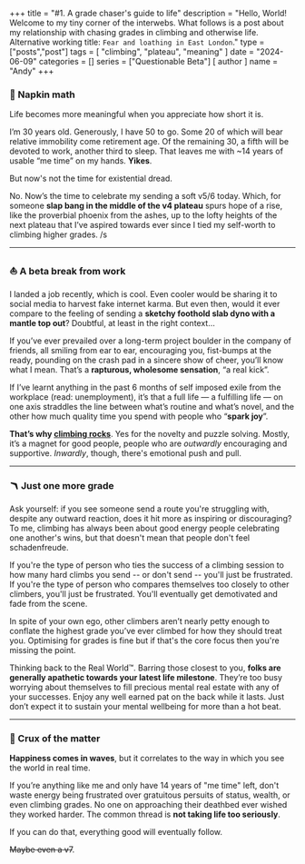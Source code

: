 +++
title = "#1. A grade chaser's guide to life"
description = "Hello, World! Welcome to my tiny corner of the interwebs. What follows is a post about my relationship with chasing grades in climbing and otherwise life. Alternative working title: `Fear and loathing in East London`."
type = ["posts","post"]
tags = [
    "climbing",
    "plateau",
    "meaning"
]
date = "2024-06-09"
categories = []
series = ["Questionable Beta"]
[ author ]
  name = "Andy"
+++


### 🐢 Napkin math 

Life becomes more meaningful when you appreciate how short it is.

I’m 30 years old. Generously, I have 50 to go. Some 20 of which will bear relative immobility come retirement age. Of the remaining 30, a fifth will be devoted to work, another third to sleep. That leaves me with ~14 years of usable “me time” on my hands. **Yikes**. 

But now's not the time for existential dread. 

No. Now’s the time to celebrate my sending a soft v5/6 today. Which, for someone **slap bang in the middle of the v4 plateau** spurs hope of a rise, like the proverbial phoenix from the ashes, up to the lofty heights of the next plateau that I’ve aspired towards ever since I tied my self-worth to climbing higher grades. /s

---

### ⛵️ A beta break from work

I landed a job recently, which is cool. Even cooler would be sharing it to social media to harvest fake internet karma. But even then, would it ever compare to the feeling of sending a **sketchy foothold slab dyno with a mantle top out**? Doubtful, at least in the right context... 

If you’ve ever prevailed over a long-term project boulder in the company of friends, all smiling from ear to ear, encouraging you, fist-bumps at the ready, pounding on the crash pad in a sincere show of cheer, you’ll know what I mean. That’s a **rapturous, wholesome sensation**, “a real kick”. 

If I’ve learnt anything in the past 6 months of self imposed exile from the workplace (read: unemployment), it’s that a full life — a fulfilling life — on one axis straddles the line between what’s routine and what’s novel, and the other how much quality time you spend with people who “**spark joy**”. 

**That’s why [climbing rocks](https://www.youtube.com/watch?v=SYfHtlsbQsE)**. Yes for the novelty and puzzle solving. Mostly, it’s a magnet for good people, people who are _outwardly_ encouraging and supportive. _Inwardly_, though, there's emotional push and pull. 

---

### 🪃 Just one more grade

Ask yourself: if you see someone send a route you're struggling with, despite any outward reaction, does it hit more as inspiring or discouraging? To me, climbing has always been about good energy people celebrating one another's wins, but that doesn't mean that people don't feel schadenfreude.  

If you're the type of person who ties the success of a climbing session to how many hard climbs you send -- or don't send -- you'll just be frustrated. If you're the type of person who compares themselves too closely to other climbers, you'll just be frustrated. You'll eventually get demotivated and fade from the scene. 

In spite of your own ego, other climbers aren’t nearly petty enough to conflate the highest grade you’ve ever climbed for how they should treat you. Optimising for grades is fine but if that's the core focus then you're missing the point. 

Thinking back to the Real World™. Barring those closest to you, **folks are generally apathetic towards your latest life milestone**. They’re too busy worrying about themselves to fill precious mental real estate with any of your successes. Enjoy any well earned pat on the back while it lasts. Just don’t expect it to sustain your mental wellbeing for more than a hot beat. 

---

### 🧶 Crux of the matter

**Happiness comes in waves**, but it correlates to the way in which you see the world in real time. 

If you’re anything like me and only have 14 years of "me time" left, don't waste energy being frustrated over gratuitous persuits of status, wealth, or even climbing grades. No one on approaching their deathbed ever wished they worked harder. The common thread is **not taking life too seriously**. 

If you can do that, everything good will eventually follow. 

~~Maybe even a v7~~.
